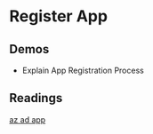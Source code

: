 # Register App

## Demos

- Explain App Registration Process

## Readings

[az ad app](https://docs.microsoft.com/en-us/cli/azure/ad/app?view=azure-cli-latest)
